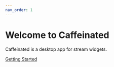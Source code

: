 ```yaml
---
nav_order: 1
---
```


# Welcome to Caffeinated

Caffeinated is a desktop app for stream widgets.  
  
[Getting Started](/development)
